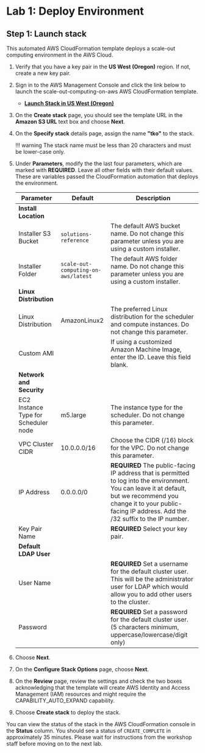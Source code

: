 # Lab 1: Deploy Environment

## Step 1: Launch stack

This automated AWS CloudFormation template deploys a scale-out computing environment in the AWS Cloud.

1. Verify that you have a key pair in the  **US West (Oregon)** region.  If not, create a new key pair.

1. Sign in to the AWS Management Console and click the link below to launch the scale-out-computing-on-aws AWS CloudFormation template.

    * [**Launch Stack in US West (Oregon)**](https://console.aws.amazon.com/cloudformation/home?region=us-west-2#/stacks/new?&templateURL=https://s3.amazonaws.com/solutions-reference/scale-out-computing-on-aws/latest/scale-out-computing-on-aws.template)

1. On the **Create stack** page, you should see the template URL in the **Amazon S3 URL** text box and choose **Next**.

1. On the **Specify stack** details page, assign the name **"tko"** to the stack.

    !!! warning
         The stack name must be less than 20 characters and must be lower-case only.

1. Under **Parameters**, modify the the last four parameters, which are marked with **REQUIRED**.  Leave all other fields with their default values.  These are variables passed the CloudFormation automation that deploys the environment.

    |Parameter|Default|Description
    ----------|-------|-----------
    |**Install Location**|
    |Installer S3 Bucket|`solutions-reference`|The default AWS bucket name. Do not change this parameter unless you are using a custom installer.
    |Installer Folder|`scale-out-computing-on-aws/latest`|The default AWS folder name. Do not change this parameter unless you are using a custom installer.
    |**Linux Distribution**|
    |Linux Distribution|AmazonLinux2|The preferred Linux distribution for the scheduler and compute instances.  Do not change this parameter.
    |Custom AMI|<Optional input>|If using a customized Amazon Machine Image, enter the ID. Leave this field blank.
    |**Network and Security**|
    |EC2 Instance Type for Scheduler node|m5.large|The instance type for the scheduler.  Do not change this parameter.
    |VPC Cluster CIDR|10.0.0.0/16|Choose the CIDR (/16) block for the VPC. Do not change this parameter.
    |IP Address|0.0.0.0/0|**REQUIRED** The public-facing IP address that is permitted to log into the environment.  You can leave it at default, but we recommend you change it to your public-facing IP address. Add the /32 suffix to the IP number.
    |Key Pair Name|<Requires input>|**REQUIRED** Select your key pair.
    |**Default LDAP User**|
    |User Name|<Requires input>|**REQUIRED** Set a username for the default cluster user. This will be the administrator user for LDAP which would allow you to add other users to the cluster.
    |Password|<Requires input>|**REQUIRED** Set a password for the default cluster user. (5 characters minimum, uppercase/lowercase/digit only)

1. Choose **Next**.

1. On the **Configure Stack Options** page, choose **Next**.

1. On the **Review** page, review the settings and check the two boxes acknowledging that the template will create AWS Identity and Access Management (IAM) resources and might require the CAPABILITY_AUTO_EXPAND capability.

1. Choose **Create stack** to deploy the stack.

You can view the status of the stack in the AWS CloudFormation console in the **Status** column. You should see a status of `CREATE_COMPLETE` in approximately 35 minutes.  Please wait for instructions from the workshop staff before moving on to the next lab.
